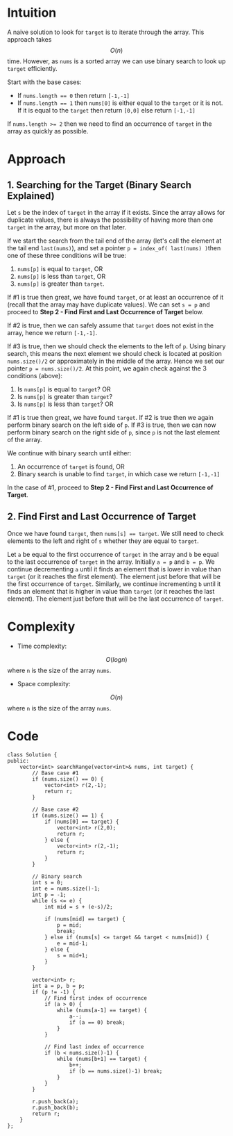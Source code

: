 # Intuition

A naive solution to look for `target` is to iterate through the array. This approach takes $$O(n)$$ time. However, as `nums` is a sorted array we can use binary search to look up `target` efficiently. 

Start with the base cases:

* If `nums.length == 0` then return `[-1,-1]`
* If `nums.length == 1` then `nums[0]` is either equal to the `target` or it is not. If it is equal to the `target` then return `[0,0]` else return `[-1,-1]`

If `nums.length >= 2` then we need to find an occurrence of `target` in the array as quickly as possible. 

# Approach
<!-- Describe your approach to solving the problem. -->

## 1. Searching for the Target (Binary Search Explained)

 Let `s` be the index of `target` in the array if it exists. Since the array allows for duplicate values, there is always the possibility of having more than one `target` in the array, but more on that later.

If we start the search from the tail end of the array (let's call the element at the tail end `last(nums)`), and set a pointer `p = index_of( last(nums) )`then one of these three conditions will be true:

1. `nums[p]` is equal to `target`, OR
2. `nums[p]` is less than `target`, OR
3. `nums[p]` is greater than `target`.

If #1 is true then great, we have found `target`, or at least an occurrence of it (recall that the array may have duplicate values). We can set `s = p` and proceed to **Step 2 - Find First and Last Occurrence of Target** below.

If #2 is true, then we can safely assume that `target` does not exist in the array, hence we return `[-1,-1]`.

If #3 is true, then we should check the elements to the left of `p`. Using binary search, this means the next element we should check is located at position `nums.size()/2` or approximately in the middle of the array. Hence we set our pointer `p = nums.size()/2`. At this point, we again check against the 3 conditions (above):

1. Is `nums[p]` is equal to `target`? OR
2. Is `nums[p]` is greater than `target`?
3. Is `nums[p]` is less than `target`? OR

If #1 is true then great, we have found `target`. If #2 is true then we again perform binary search on the left side of `p`. If #3 is true, then we can now perform binary search on the right side of `p`, since `p` is not the last element of the array. 

We continue with binary search until either:

1. An occurrence of `target` is found, OR
2. Binary search is unable to find `target`, in which case we return `[-1,-1]`

In the case of #1, proceed to **Step 2 - Find First and Last Occurrence of Target**.

## 2. Find First and Last Occurrence of Target 

Once we have found `target`, then `nums[s] == target`. We still need to check elements to the left and right of `s` whether they are equal to `target`. 

Let `a` be equal to the first occurrence of `target` in the array and `b` be equal to the last occurrence of `target` in the array. Initially `a = p` and `b = p`. We continue decrementing `a` until it finds an element that is lower in value than `target` (or it reaches the first element). The element just before that will be the first occurrence of `target`. Similarly, we continue incrementing `b` until it finds an element that is higher in value than `target` (or it reaches the last element). The element just before that will be the last occurrence of `target`.

# Complexity
- Time complexity:
<!-- Add your time complexity here, e.g. $$O(n)$$ -->
$$O(log n)$$ where `n` is the size of the array `nums`.

- Space complexity:
<!-- Add your space complexity here, e.g. $$O(n)$$ -->
$$O(n)$$ where `n` is the size of the array `nums`.

# Code
```
class Solution {
public:
    vector<int> searchRange(vector<int>& nums, int target) {
        // Base case #1
        if (nums.size() == 0) {
            vector<int> r(2,-1);
            return r;
        }

        // Base case #2
        if (nums.size() == 1) {
            if (nums[0] == target) {
                vector<int> r(2,0);
                return r;
            } else {
                vector<int> r(2,-1);
                return r;
            }
        }

        // Binary search
        int s = 0;
        int e = nums.size()-1;
        int p = -1;
        while (s <= e) {
            int mid = s + (e-s)/2;
            
            if (nums[mid] == target) {
                p = mid;
                break;
            } else if (nums[s] <= target && target < nums[mid]) {
                e = mid-1;
            } else {
                s = mid+1;
            }
        }

        vector<int> r;
        int a = p, b = p;
        if (p != -1) {
            // Find first index of occurrence
            if (a > 0) {
                while (nums[a-1] == target) {
                    a--;
                    if (a == 0) break;
                }
            }

            // Find last index of occurrence
            if (b < nums.size()-1) {
                while (nums[b+1] == target) {
                    b++;
                    if (b == nums.size()-1) break;
                }
            }
        }

        r.push_back(a);
        r.push_back(b);
        return r;    
    }
};
```